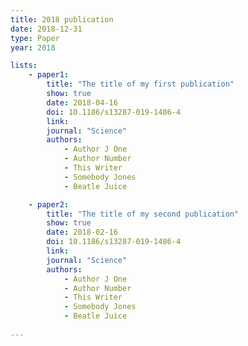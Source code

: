 ```yaml
---
title: 2018 publication
date: 2018-12-31
type: Paper
year: 2018

lists:
    - paper1:
        title: "The title of my first publication"
        show: true
        date: 2018-04-16
        doi: 10.1186/s13287-019-1486-4
        link: 
        journal: "Science"
        authors: 
            - Author J One
            - Author Number
            - This Writer
            - Somebody Jones
            - Beatle Juice

    - paper2:
        title: "The title of my second publication"
        show: true
        date: 2018-02-16
        doi: 10.1186/s13287-019-1486-4
        link: 
        journal: "Science"
        authors: 
            - Author J One
            - Author Number
            - This Writer
            - Somebody Jones
            - Beatle Juice
        
---
```



